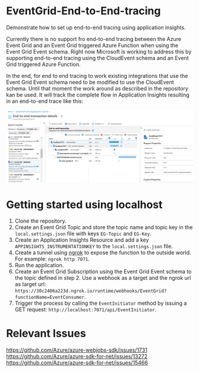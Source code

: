 # EventGrid-End-to-End-tracing
Demonstrate how to set up end-to-end tracing using application insights.

Currently there is no support fro end-to-end tracing between the Azure Event Grid and an Event Grid triggered Azure Function when using the Event Grid Event schema. Right now Microsoft is working to address this by supporting end-to-end tracing using the CloudEvent schema and an Event Grid triggered Azure Function.

In the end, for end to end tracing to work existing integrations that use the Event Grid Event schema need to be modified to use the CloudEvent schema. Until that moment the work around as described in the repository kan be used. It will track the complete flow in Application Insights resulting in an end-to-end trace like this:

![Demo](assets/end-to-end-output.png?raw=true )

# Getting started using localhost
1. Clone the repository.
2. Create an Event Grid Topic and store the topic name and topic key in the `local.settings.json` file with keys `EG-Topic` and `EG-Key`. 
3. Create an Application Insights Resource and add a key `APPINSIGHTS_INSTRUMENTATIONKEY` to the `local.settings.json` file.
5. Create a tunnel using [ngrok](https://ngrok.com/) to expose the function to the outside world. For example: `ngrok http 7071`.
4. Run the application.
6. Create an Event Grid Subscription using the Event Grid Event schema to the topic defined in step 2. Use a webhook as a target and the ngrok url as target url: `https://30c2406a223d.ngrok.io/runtime/webhooks/EventGrid?functionName=EventConsumer`.
7. Trigger the process by calling the `EventInitiator` method by issuing a GET request: `http://localhost:7071/api/EventInitiator`.

# Relevant Issues
https://github.com/Azure/azure-webjobs-sdk/issues/1731  
https://github.com/Azure/azure-sdk-for-net/issues/13272  
https://github.com/Azure/azure-sdk-for-net/issues/15466

